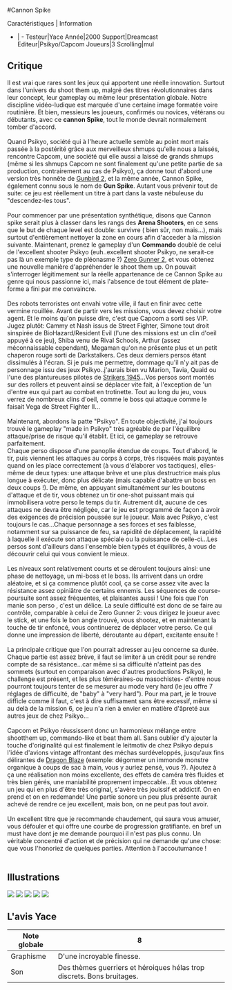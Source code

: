 #Cannon Spike

Caractéristiques | Information
- | -
Testeur|Yace
Année|2000
Support|Dreamcast
Editeur|Psikyo/Capcom
Joueurs|3
Scrolling|mul

## Critique
Il est vrai que rares sont les jeux qui apportent une réelle innovation. Surtout dans l'univers du shoot them up, malgré des titres révolutionnaires dans leur concept, leur gameplay ou même leur présentation globale. Notre discipline vidéo-ludique est marquée d'une certaine image formatée voire routinière. Et bien, messieurs les joueurs, confirmés ou novices, vétérans ou débutants, avec ce <b>cannon Spike</b>, tout le monde devrait normalement tomber d'accord.<br/><br/>Quand Psikyo, société qui à l'heure actuelle semble au point mort mais passée à la postérité grâce aux merveilleux shmups qu'elle nous a laissés, rencontre Capcom, une société qui elle aussi a laissé de grands shmups (même si les shmups Capcom ne sont finalement qu'une petite partie de sa production, contrairement au cas de Psikyo), ça donne tout d'abord une version très honnête de  <a href="index.php?page=fiche&id=1064">Gunbird 2</a>, et la même année, Cannon Spike, également connu sous le nom de <b>Gun Spike</b>. Autant vous prévenir tout de suite: ce jeu est réellement un titre à part dans la vaste nébuleuse du "descendez-les tous".<br/><br/>Pour commencer par une présentation synthétique, disons que Cannon spike serait plus à classer dans les rangs des <b>Arena Shooters</b>, en ce sens que le but de chaque level est double: survivre ( bien sûr, non mais...), mais surtout d'entièrement nettoyer la zone en cours afin d'acceder à la mission suivante. Maintenant, prenez le gameplay d'un <b>Commando</b> doublé de celui de l'excellent shooter Psikyo (euh..excellent shooter Psikyo, ne serait-ce pas là un exemple type de pléonasme ?) <a href="index.php?page=fiche&id=394">Zero Gunner 2</a>, et vous obtenez une nouvelle manière d'appréhender le shoot them up. On pouvait s'interroger légitimement sur la réelle appartenance de ce Cannon Spike au genre qui nous passionne ici, mais l'absence de tout élément de plate-forme a fini par me convaincre.<br/><br/>Des robots terroristes ont envahi votre ville, il faut en finir avec cette vermine rouillée. Avant de partir vers les missions, vous devez choisir votre agent. Et le moins qu'on puisse dire, c'est que Capcom a sorti ses VIP. Jugez plutôt: Cammy et Nash issus de Street Fighter, Simone tout droit sinspirée de BioHazard/Resident Evil (l'une des missions est un clin d'oeil appuyé à ce jeu), Shiba venu de Rival Schools, Arthur (assez méconnaissable cependant), Megaman qu'on ne présente plus et un petit chaperon rouge sorti de Darkstalkers. Ces deux derniers persos étant dissimulés à l'écran. Si je puis me permettre, dommage qu'il n'y ait pas de personnage issu des jeux Psikyo..j'aurais bien vu Marion, Tavia, Quaid ou l'une des plantureuses pilotes de <a href="index.php?page=fiche&id=272">Strikers 1945</a>...Vos persos sont montés sur des rollers et peuvent ainsi se déplacer vite fait, à l'exception de 'un d'entre eux qui part au combat en trotinette. Tout au long du jeu, vous verrez de nombreux clins d'oeil, comme le boss qui attaque comme le faisait Vega de Street Fighter II...<br/><br/>Maintenant, abordons la patte "Psikyo". En toute objectivité, j'ai toujours trouvé le gameplay "made in Psikyo" très agréable de par l'équilibre attaque/prise de risque qu'il établit. Et ici, ce gameplay se retrouve parfaitement.<br/>Chaque perso dispose d'une panoplie étendue de coups. Tout d'abord, le tir, puis viennent les attaques au corps à corps, très risquées mais payantes quand on les place correctement (à vous d'élaborer vos tactiques), elles-même de deux types: une attaque brève et une plus destructrice mais plus longue à exécuter, donc plus délicate (mais capable d'abattre un boss en deux coups !). De même, en appuyant simultanément sur les boutons d'attaque et de tir, vous obtenez un tir one-shot puissant mais qui immobilisera votre perso le temps du tir. Autrement dit, aucune de ces attaques ne devra être négligée, car le jeu est programmé de façon à avoir des exigences de précision poussée sur le joueur. Mais avec Psikyo, c'est toujours le cas...Chaque personnage a ses forces et ses faiblesse, notamment sur sa puissance de feu, sa rapidité de déplacement, la rapidité à laquelle il exécute son attaque spéciale ou la puissance de celle-ci...Les persos sont d'ailleurs dans l'ensemble bien typés et équilibrés, à vous de découvrir celui qui vous convient le mieux.<br/><br/>Les niveaux sont relativement courts et se déroulent toujours ainsi: une phase de nettoyage, un mi-boss et le boss. Ils arrivent dans un ordre aléatoire, et si ça commence plutôt cool, ça se corse assez vite avec la résistance assez opiniâtre de certains ennemis. Les séquences de course-poursuite sont assez fréquentes, et plaisantes aussi ! Une fois que l'on manie son perso , c'est un délice. La seule difficulté est donc de se faire au contrôle, comparable à celui de Zero Gunner 2: vous dirigez le joueur avec le stick, et une fois le bon angle trouvé, vous shootez, et en maintenant la touche de tir enfoncé, vous continuerez de déplacer votre perso. Ce qui donne une impression de liberté, déroutante au départ, excitante ensuite !<br/><br/>La principale critique que l'on pourrait adresser au jeu concerne sa durée. Chaque partie est assez brève, il faut se limiter à un crédit pour se rendre compte de sa résistance...car même si sa difficulté n'atteint pas des sommets (surtout en comparaison avec d'autres productions Psikyo), le challenge est présent, et les plus téméraires-ou masochistes- d'entre nous pourront toujours tenter de se mesurer au mode very hard (le jeu offre 7 réglages de difficulté, de "baby" à "very hard"). Pour ma part, je le trouve difficle comme il faut, c'est à dire suffisament sans être excessif, même si au delà de la mission 6, ce jeu n'a rien à envier en matière d'âpreté aux autres jeux de chez Psikyo...<br/><br/>Capcom et Psikyo réussissent donc un harmonieux mélange entre shootthem up, commando-like et beat them all. Sans oublier d'y ajouter la touche d'originalité qui est finalement le leitmotiv de chez Psikyo depuis l'idée d'avions vintage affrontant des méchas surdéveloppés, jusqu'aux fins délirantes de <a href="index.php?page=fiche&id=398">Dragon Blaze</a> (exemple: dégommer un immonde monstre organique à coups de sac à main, vous y auriez pensé, vous ?). Ajoutez à ça une réalisation non moins excellente, des effets de caméra très fluides et très bien gérés, une maniabilité proprement impeccable...Et vous obtenez un jeu qui en plus d'être très original, s'avère très jouissif et addictif. On en prend et on en redemande! Une partie sonore un peu plus présente aurait achevé de rendre ce jeu excellent, mais bon, on ne peut pas tout avoir.<br/><br/>Un excellent titre que je recommande chaudement, qui saura vous amuser, vous défouler et qui offre une courbe de progression gratifiante. en bref un must have dont je me demande pourquoi il n'est pas plus connu. Un véritable concentré d'action et de précision qui ne demande qu'une chose: que vous l'honoriez de quelques parties. Attention à l'accoutumance !<br/><br/>

## Illustrations
![](http://www.shmup.com/images/thumbs/img_fiche_1_1087.jpg)
![](http://www.shmup.com/images/thumbs/img_fiche_2_1087.jpg)
![](http://www.shmup.com/images/thumbs/img_fiche_3_1087.jpg)
![](http://www.shmup.com/images/thumbs/img_fiche_4_1087.jpg)
![](http://www.shmup.com/images/thumbs/img_fiche_5_1087.bmp)

## L'avis Yace
Note globale|8
-|-
Graphisme|D'une incroyable finesse.
Son|Des thèmes guerriers et héroiques hélas trop discrets. Bons bruitages.
